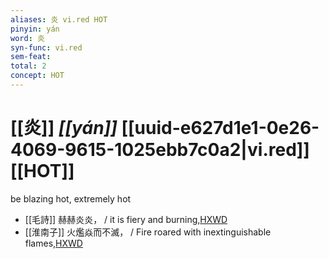 ```yaml
---
aliases: 炎 vi.red HOT
pinyin: yán
word: 炎
syn-func: vi.red
sem-feat: 
total: 2
concept: HOT 
---
```

# [[炎]] *[[yán]]*  [[uuid-e627d1e1-0e26-4069-9615-1025ebb7c0a2|vi.red]] [[HOT]]
be blazing hot, extremely hot
 - [[毛詩]] 赫赫炎炎， / it is fiery and burning,[HXWD](https://hxwd.org/textview.html?location=KR1c0001_tls_025-51a.4)
 - [[淮南子]] 火爁焱而不滅， / Fire roared with inextinguishable flames,[HXWD](https://hxwd.org/textview.html?location=KR3j0010_tls_006-13a.7)